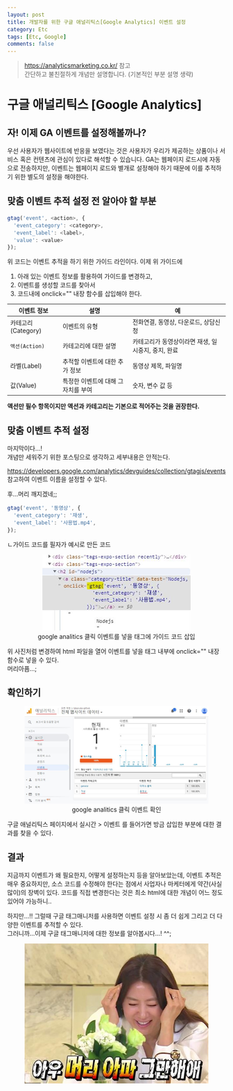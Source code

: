 ```yaml
---
layout: post
title: 개발자를 위한 구글 애널리틱스[Google Analytics] 이벤트 설정
category: Etc
tags: [Etc, Google]
comments: false
---
```

> <https://analyticsmarketing.co.kr/> 참고  
> 간단하고 불친절하게 개념만 설명합니다. (기본적인 부분 설명 생략)

# 구글 애널리틱스 [Google Analytics]

## 자! 이제 GA 이벤트를 설정해볼까나?

우선 사용자가 웹사이트에 반응을 보였다는 것은 사용자가 우리가 제공하는 상품이나 서비스 혹은 컨텐츠에 관심이 있다로 해석할 수 있습니다.
GA는 웹페이지 로드시에 자동으로 전송하지만, 이벤트는 웹페이지 로드와 별개로 설정해야 하기 때문에 이를 추적하기 위한 별도의 설정을 해야한다.

## 맞춤 이벤트 추적 설정 전 알아야 할 부분

```javascript
gtag('event', <action>, {
  'event_category': <category>,
  'event_label': <label>,
  'value': <value>
});
```
위 코드는 이벤트 추적을 하기 위한 가이드 라인이다. 이제 위 가이드에 

1. 아래 있는 이벤트 정보를 활용하여 가이드를 변경하고, 
2. 이벤트를 생성할 코드를 찾아서
3. 코드내에 onclick="" 내장 함수를 삽입해야 한다.

| 이벤트 정보 | 설명 | 예 |
| --------- | --------- | --------- |
| 카테고리(Category) | 이벤트의 유형 | 전화연결, 동영상, 다운로드, 상담신청|
| `액션(Action)` | 카테고리에 대한 설명 | 카테고리가 동영상이라면 재생, 일시중지, 중지, 완료 |
| 라벨(Label) | 추적할 이벤트에 대한 추가 정보 | 동영상 제목, 파일명 |
| 값(Value) | 특정한 이벤트에 대해 그 자치를 부여 | 숫자, 변수 값 등|

**액션만 필수 항목이지만 액션과 카테고리는 기본으로 적어주는 것을 권장한다.**

## 맞춤 이벤트 추적 설정

마지막이다...!  
개념만 세워주기 위한 포스팅으로 생각하고 세부내용은 안적는다.  

<https://developers.google.com/analytics/devguides/collection/gtagjs/events> 참고하여 이벤트 이름을 설정할 수 있다.  

후...머리 깨지겠네;;

```javascript
gtag('event', '동영상', {
  'event_category': '재생',
  'event_label': '사용법.mp4',
});
```
ㄴ가이드 코드를 필자가 예시로 만든 코드

<center>
<figure>
<img src="/assets/post-img/etc/google-analitics-event-onclick.jpg" alt="">
<figcaption>google analitics 클릭 이벤트를 넣을 태그에 가이드 코드 삽입</figcaption>
</figure>
</center>


위 사진처럼 변경하여 html 파일을 열어 이벤트를 넣을 태그 내부에 onclick="" 내장 함수로 넣을 수 있다.  
머리아픔...;

## 확인하기

<center>
<figure>
<img src="/assets/post-img/etc/google-analitics-event.jpg" alt="">
<figcaption>google analitics 클릭 이벤트 확인</figcaption>
</figure>
</center>


구글 애널리틱스 페이지에서 실시간 > 이벤트 를 들어가면 방금 삽입한 부분에 대한 결과를 찾을 수 있다.  

## 결과

지금까지 이벤트가 왜 필요한지, 어떻게 설정하는지 등을 알아보았는데, 이벤트 추적은 매우 중요하지만, 소스 코드를 수정해야 한다는 점에서 사업자나 마케터에게 약간(사실 많이)의 장벽이 있다. 코드를 직접 변경한다는 것은 최소 html에 대한 개념이 어느 정도 있어야 가능하니..  

하지만...!! 그럴때 구글 태그매니저를 사용하면 이벤트 설정 시 좀 더 쉽게 그리고 더 다양한 이벤트를 추적할 수 있다.  
그러니까...이제 구글 태그매니저에 대한 정보를 알아봅시다...! ^^;

<center>
<figure>
<img src="/assets/images/stop.jpg" alt="">
</figure>
</center>
